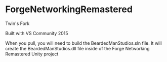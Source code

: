 # ForgeNetworkingRemastered
Twin's Fork

Built with VS Community 2015

When you pull, you will need to build the BeardedManStudios.sln file. It will create the BeardedManStudios.dll file inside of the Forge Networking Remastered Unity project
